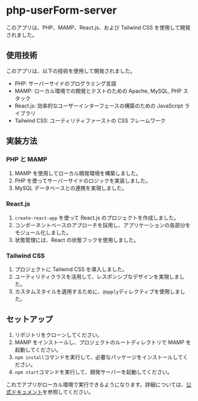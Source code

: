 # php-userForm-server

このアプリは、PHP、MAMP、React.js、および Tailwind CSS を使用して開発されました。

## 使用技術

このアプリは、以下の技術を使用して開発されました。

- PHP: サーバーサイドのプログラミング言語
- MAMP: ローカル環境での開発とテストのための Apache, MySQL, PHP スタック
- React.js: 効率的なユーザーインターフェースの構築のための JavaScript ライブラリ
- Tailwind CSS: ユーティリティファーストの CSS フレームワーク

## 実装方法

### PHP と MAMP

1. MAMP を使用してローカル開発環境を構築しました。
2. PHP を使ってサーバーサイドのロジックを実装しました。
3. MySQL データベースとの連携を実現しました。

### React.js

1. `create-react-app` を使って React.js のプロジェクトを作成しました。
2. コンポーネントベースのアプローチを採用し、アプリケーションの各部分をモジュール化しました。
3. 状態管理には、React の状態フックを使用しました。

### Tailwind CSS

1. プロジェクトに Tailwind CSS を導入しました。
2. ユーティリティクラスを活用して、レスポンシブなデザインを実現しました。
3. カスタムスタイルを適用するために、`@apply`ディレクティブを使用しました。

## セットアップ

1. リポジトリをクローンしてください。
2. MAMP をインストールし、プロジェクトのルートディレクトリで MAMP を起動してください。
3. `npm install`コマンドを実行して、必要なパッケージをインストールしてください。
4. `npm start`コマンドを実行して、開発サーバーを起動してください。

これでアプリがローカル環境で実行できるようになります。詳細については、[公式ドキュメント](リンク)を参照してください。
